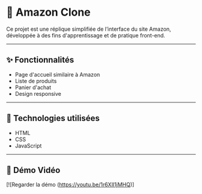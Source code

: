 # 🛒 Amazon Clone

Ce projet est une réplique simplifiée de l’interface du site Amazon, développée à des fins d'apprentissage et de pratique front-end.

---

## ✨ Fonctionnalités

- Page d'accueil similaire à Amazon
- Liste de produits
- Panier d'achat
- Design responsive 

---

## 🧰 Technologies utilisées

- HTML
- CSS
- JavaScript

---

## 🎥 Démo Vidéo

[![Regarder la démo (https://youtu.be/1r6XlI1jMHQ)]

